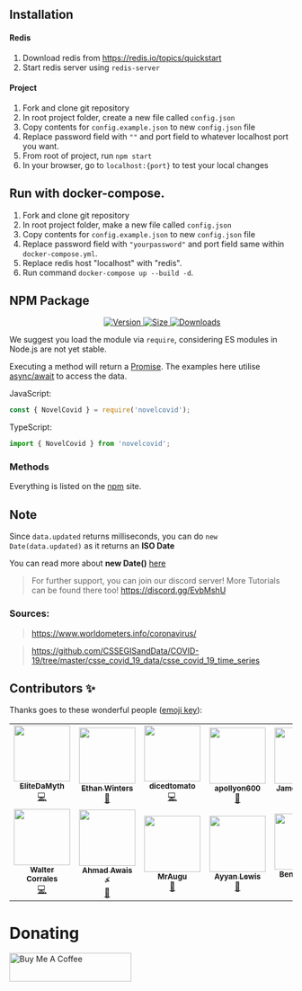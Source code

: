 
## Installation

#### Redis
1. Download redis from https://redis.io/topics/quickstart
2. Start redis server using `redis-server`

#### Project
1. Fork and clone git repository
2. In root project folder, create a new file called `config.json`
3. Copy contents for `config.example.json` to new `config.json` file
4. Replace password field with `""` and port field to whatever localhost port you want.
5. From root of project, run `npm start`
6. In your browser, go to `localhost:{port}` to test your local changes

## Run with docker-compose.
1. Fork and clone git repository
2. In root project folder, make a new file called `config.json`
3. Copy contents for `config.example.json` to new `config.json` file
4. Replace password field with `"yourpassword"` and port field same within `docker-compose.yml`.
5. Replace redis host "localhost" with "redis".
6. Run command `docker-compose up --build -d`.

## NPM Package
<dir align ="center">
<a href="https://www.npmjs.com/package/novelcovid">
    <img src="https://img.shields.io/npm/v/novelcovid?logo=npm&style=for-the-badge" alt="Version">
</a>
<a href="https://www.npmjs.com/package/novelcovid">
	<img src="https://img.shields.io/bundlephobia/min/novelcovid?color=red&label=SIZE&logo=npm&style=for-the-badge", alt="Size">
</a>
<a href="https://www.npmjs.com/package/novelcovid">
<img src="https://img.shields.io/npm/dw/novelcovid?logo=npm&style=for-the-badge", alt="Downloads">
</a>
</dir>

We suggest you load the module via `require`, considering ES modules in Node.js are not yet stable.

Executing a method will return a [Promise](https://developer.mozilla.org/en-US/docs/Web/JavaScript/Reference/Global_Objects/Promise).
The examples here utilise [async/await](https://javascript.info/async-await) to access the data.

JavaScript:

```js
const { NovelCovid } = require('novelcovid');
```

TypeScript:
```ts
import { NovelCovid } from 'novelcovid';
```
### Methods
 Everything is listed on the [npm](https://www.npmjs.com/package/novelcovid) site.

## **Note**
Since `data.updated` returns milliseconds, you can do `new Date(data.updated)` as it returns an **ISO Date**

You can read more about **new Date()** [here](https://developer.mozilla.org/en-US/docs/Web/JavaScript/Reference/Global_Objects/Date)

> For further support, you can join our discord server! More Tutorials can be found there too!
> https://discord.gg/EvbMshU

### Sources:
> https://www.worldometers.info/coronavirus/

> https://github.com/CSSEGISandData/COVID-19/tree/master/csse_covid_19_data/csse_covid_19_time_series

## Contributors ✨

Thanks goes to these wonderful people ([emoji key](https://allcontributors.org/docs/en/emoji-key)):

<!-- ALL-CONTRIBUTORS-LIST:START - Do not remove or modify this section -->
<!-- prettier-ignore-start -->
<!-- markdownlint-disable -->
<table>
  <tr>
    <td align="center"><a href="https://github.com/EliteDaMyth"><img src="https://avatars2.githubusercontent.com/u/28687771?v=4" width="100px;" alt=""/><br /><sub><b>EliteDaMyth</b></sub></a><br /><a href="https://github.com/NovelCOVID/API/commits?author=EliteDaMyth" title="Code">💻</a></td>
    <td align="center"><a href="https://github.com/ebwinters"><img src="https://avatars0.githubusercontent.com/u/4297028?v=4" width="100px;" alt=""/><br /><sub><b>Ethan Winters</b></sub></a><br /><a href="https://github.com/NovelCOVID/API/issues?q=author%3Aebwinters" title="Bug reports">🐛</a></td>
    <td align="center"><a href="https://github.com/dicedtomatoreal"><img src="https://avatars0.githubusercontent.com/u/35403473?v=4" width="100px;" alt=""/><br /><sub><b>dicedtomato</b></sub></a><br /><a href="https://github.com/NovelCOVID/API/commits?author=dicedtomatoreal" title="Code">💻</a></td>
    <td align="center"><a href="https://404discord.xyz/"><img src="https://avatars0.githubusercontent.com/u/41652412?v=4" width="100px;" alt=""/><br /><sub><b>apollyon600</b></sub></a><br /><a href="https://github.com/NovelCOVID/API/commits?author=apollyon600" title="Documentation">📖</a></td>
    <td align="center"><a href="https://jshelley.uk"><img src="https://avatars0.githubusercontent.com/u/22616014?v=4" width="100px;" alt=""/><br /><sub><b>James Shelley</b></sub></a><br /><a href="https://github.com/NovelCOVID/API/pulls?q=is%3Apr+reviewed-by%3AJamesShelley" title="Reviewed Pull Requests">👀</a></td>
    <td align="center"><a href="http://RyanHarlow.com"><img src="https://avatars2.githubusercontent.com/u/42226213?v=4" width="100px;" alt=""/><br /><sub><b>Ryan Harlow</b></sub></a><br /><a href="https://github.com/NovelCOVID/API/issues?q=author%3ARyanHarlow" title="Bug reports">🐛</a></td>
    <td align="center"><a href="https://github.com/alitas"><img src="https://avatars1.githubusercontent.com/u/1144691?v=4" width="100px;" alt=""/><br /><sub><b>Ali Tas</b></sub></a><br /><a href="https://github.com/NovelCOVID/API/issues?q=author%3Aalitas" title="Bug reports">🐛</a></td>
  </tr>
  <tr>
    <td align="center"><a href="https://github.com/buster95"><img src="https://avatars0.githubusercontent.com/u/15637669?v=4" width="100px;" alt=""/><br /><sub><b>Walter Corrales</b></sub></a><br /><a href="https://github.com/NovelCOVID/API/commits?author=buster95" title="Code">💻</a></td>
    <td align="center"><a href="https://AhmadAwais.com"><img src="https://avatars1.githubusercontent.com/u/960133?v=4" width="100px;" alt=""/><br /><sub><b>Ahmad Awais ⚡️</b></sub></a><br /><a href="https://github.com/NovelCOVID/API/commits?author=ahmadawais" title="Documentation">📖</a></td>
    <td align="center"><a href="https://discord.gg/rk7cVyk"><img src="https://avatars1.githubusercontent.com/u/39545629?v=4" width="100px;" alt=""/><br /><sub><b>MrAugu</b></sub></a><br /><a href="https://github.com/NovelCOVID/API/issues?q=author%3AMrAugu" title="Bug reports">🐛</a></td>
    <td align="center"><a href="http://chroventer.github.io"><img src="https://avatars2.githubusercontent.com/u/34645569?v=4" width="100px;" alt=""/><br /><sub><b>Ayyan Lewis</b></sub></a><br /><a href="https://github.com/NovelCOVID/API/issues?q=author%3Achroventer" title="Bug reports">🐛</a></td>
    <td align="center"><a href="http://bensommer.co.uk"><img src="https://avatars0.githubusercontent.com/u/39101651?v=4" width="100px;" alt=""/><br /><sub><b>Ben Sommer</b></sub></a><br /><a href="https://github.com/NovelCOVID/API/issues?q=author%3Abenjamin-sommer" title="Bug reports">🐛</a> <a href="https://github.com/NovelCOVID/API/commits?author=benjamin-sommer" title="Code">💻</a></td>
    <td align="center"><a href="https://github.com/nibble-4bits"><img src="https://avatars1.githubusercontent.com/u/38052706?v=4" width="100px;" alt=""/><br /><sub><b>Luis De Anda</b></sub></a><br /><a href="https://github.com/NovelCOVID/API/commits?author=nibble-4bits" title="Documentation">📖</a></td>
    <td align="center"><a href="https://coviddetail.com"><img src="https://avatars0.githubusercontent.com/u/17516174?v=4" width="100px;" alt=""/><br /><sub><b>puf17640</b></sub></a><br /><a href="https://github.com/NovelCOVID/API/commits?author=puf17640" title="Code">💻</a></td>
  </tr>
</table>

<!-- markdownlint-enable -->
<!-- prettier-ignore-end -->
<!-- ALL-CONTRIBUTORS-LIST:END -->

# Donating
<a href="https://www.buymeacoffee.com/covidapi/shop" target="_blank"><img src="https://cdn.buymeacoffee.com/buttons/default-black.png" alt="Buy Me A Coffee" style="height: 51px !important;width: 217px !important;"></a>
